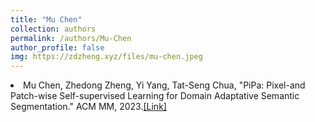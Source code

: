 ```yaml
---
title: "Mu Chen"
collection: authors
permalink: /authors/Mu-Chen
author_profile: false
img: https://zdzheng.xyz/files/mu-chen.jpeg
---
```

 <li> Mu Chen,  Zhedong Zheng,  Yi Yang,  Tat-Seng Chua, &quot;PiPa: Pixel-and Patch-wise Self-supervised Learning for Domain Adaptative Semantic Segmentation.&quot; ACM MM, 2023.<a href='https://zdzheng.xyz/publication/PiPa-Pix2023'>[Link]</a> </li>